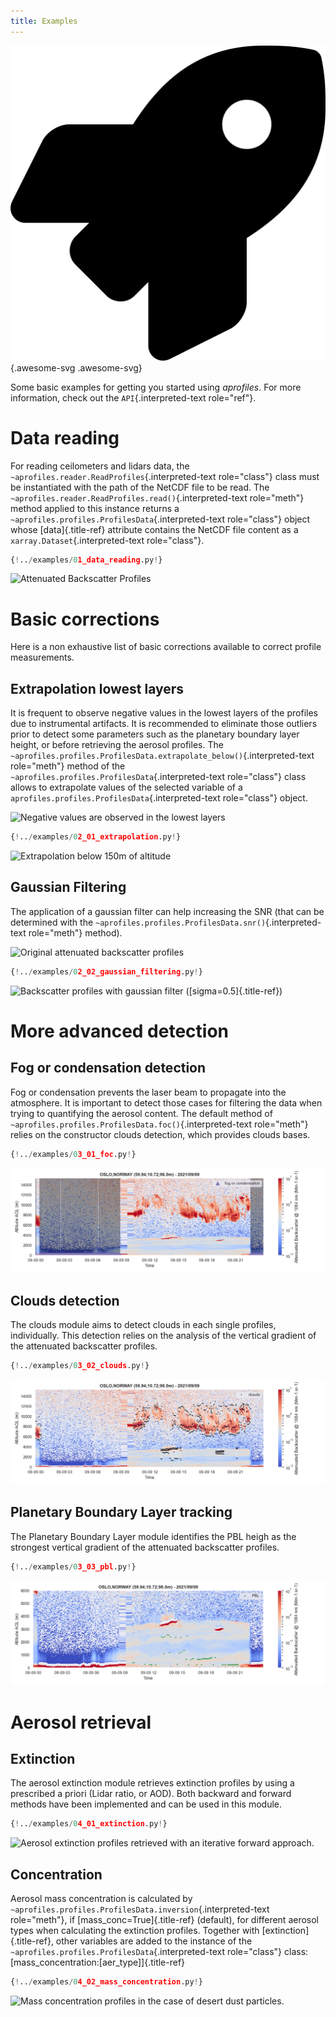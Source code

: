 ```yaml
---
title: Examples
---
```


![image](assets/images/rocket-solid.svg){.awesome-svg .awesome-svg}

Some basic examples for getting you started using *aprofiles*. For more
information, check out the `API`{.interpreted-text role="ref"}.

Data reading
============

For reading ceilometers and lidars data, the
`~aprofiles.reader.ReadProfiles`{.interpreted-text role="class"} class
must be instantiated with the path of the NetCDF file to be read. The
`~aprofiles.reader.ReadProfiles.read()`{.interpreted-text role="meth"}
method applied to this instance returns a
`~aprofiles.profiles.ProfilesData`{.interpreted-text role="class"}
object whose [data]{.title-ref} attribute contains the NetCDF file
content as a `xarray.Dataset`{.interpreted-text role="class"}.

```python
{!../examples/01_data_reading.py!}
```

![Attenuated Backscatter
Profiles](assets/images/attenuated_backscatter.png)

Basic corrections
=================

Here is a non exhaustive list of basic corrections available to correct
profile measurements.

Extrapolation lowest layers
---------------------------

It is frequent to observe negative values in the lowest layers of the
profiles due to instrumental artifacts. It is recommended to eliminate
those outliers prior to detect some parameters such as the planetary
boundary layer height, or before retrieving the aerosol profiles. The
`~aprofiles.profiles.ProfilesData.extrapolate_below()`{.interpreted-text
role="meth"} method of the
`~aprofiles.profiles.ProfilesData`{.interpreted-text role="class"} class
allows to extrapolate values of the selected variable of a
`aprofiles.profiles.ProfilesData`{.interpreted-text role="class"}
object.

![Negative values are observed in the lowest
layers](assets/images/lowest.png)

```python
{!../examples/02_01_extrapolation.py!}
```

![Extrapolation below 150m of
altitude](assets/images/lowest_extrap.png)

Gaussian Filtering
------------------

The application of a gaussian filter can help increasing the SNR (that
can be determined with the
`~aprofiles.profiles.ProfilesData.snr()`{.interpreted-text role="meth"}
method).

![Original attenuated backscatter
profiles](assets/images/attenuated_backscatter.png)

```python
{!../examples/02_02_gaussian_filtering.py!}
```

![Backscatter profiles with gaussian filter
([sigma=0.5]{.title-ref})](assets/images/gaussian_filter.png)

More advanced detection
=======================

Fog or condensation detection
-----------------------------

Fog or condensation prevents the laser beam to propagate into the
atmosphere. It is important to detect those cases for filtering the data
when trying to quantifying the aerosol content. The default method of
`~aprofiles.profiles.ProfilesData.foc()`{.interpreted-text role="meth"}
relies on the constructor clouds detection, which provides clouds bases.

```python
{!../examples/03_01_foc.py!}
```

![Fog or Condensation detection](assets/images/foc.png)

Clouds detection
----------------

The clouds module aims to detect clouds in each single profiles,
individually. This detection relies on the analysis of the vertical
gradient of the attenuated backscatter profiles.

```python
{!../examples/03_02_clouds.py!}
```

![Clouds detection](assets/images/clouds.png)

Planetary Boundary Layer tracking
---------------------------------

The Planetary Boundary Layer module identifies the PBL heigh as the
strongest vertical gradient of the attenuated backscatter profiles.

```python
{!../examples/03_03_pbl.py!}
```

![Planetary Boundary Layer height detection](assets/images/pbl.png)

Aerosol retrieval
=================

Extinction
----------

The aerosol extinction module retrieves extinction profiles by using a
prescribed a priori (Lidar ratio, or AOD). Both backward and forward
methods have been implemented and can be used in this module.

```python
{!../examples/04_01_extinction.py!}
```

![Aerosol extinction profiles retrieved with an iterative forward
approach.](assets/images/forward.png)

Concentration
-------------

Aerosol mass concentration is calculated by
`~aprofiles.profiles.ProfilesData.inversion`{.interpreted-text
role="meth"}, if [mass\_conc=True]{.title-ref} (default), for different
aerosol types when calculating the extinction profiles. Together with
[extinction]{.title-ref}, other variables are added to the instance of
the `~aprofiles.profiles.ProfilesData`{.interpreted-text role="class"}
class: [mass\_concentration:\[aer\_type\]]{.title-ref}

```python
{!../examples/04_02_mass_concentration.py!}
```

![Mass concentration profiles in the case of desert dust
particles.](assets/images/mass_conc-dust.png)
